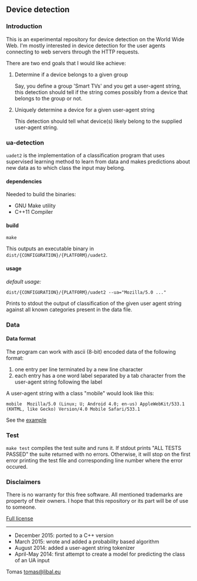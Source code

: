 ## Device detection

### Introduction

This is an experimental repository for device detection on the World Wide
Web. I'm mostly interested in device detection for the user agents connecting
to web servers through the HTTP requests.

There are two end goals that I would like achieve:

1. Determine if a device belongs to a given group

   Say, you define a group 'Smart TVs' and you get a user-agent string, this
   detection should tell if the string comes possibly from a device that belongs to
   the group or not.

2. Uniquely determine a device for a given user-agent string

   This detection should tell what device(s) likely belong to the supplied user-agent
   string.
   
### ua-detection

`uadet2` is the implementation of a classification program that uses supervised
learning method to learn from data and makes predictions about new data as to which
class the input may belong. 

#### dependencies

Needed to build the binaries:

- GNU Make utility
- C++11 Compiler

#### build

    make

This outputs an executable binary in `dist/{CONFIGURATION}/{PLATFORM}/uadet2`.

#### usage

*default usage:*

    dist/{CONFIGURATION}/{PLATFORM}/uadet2 --ua="Mozilla/5.0 ..."
    
Prints to stdout the output of classification of the given user agent string 
against all known categories present in the data file.

### Data

#### Data format

The program can work with ascii (8-bit) encoded data of the following format:

1. one entry per line terminated by a new line character
2. each entry has a one word label separated by a tab character from the user-agent string following the label

A user-agent string with a class "mobile" would look like this:

    mobile  Mozilla/5.0 (Linux; U; Android 4.0; en-us) AppleWebKit/533.1 (KHTML, like Gecko) Version/4.0 Mobile Safari/533.1

See the [example](/data_in.txt) 

### Test

`make test` compiles the test suite and runs it. If stdout prints "ALL TESTS
PASSED" the suite returned with no errors. Otherwise, it will stop on the first
error printing the test file and corresponding line number where the error
occured.

### Disclaimers

There is no warranty for this free software. All mentioned trademarks are property
of their owners. I hope that this repository or its part will be of use to someone.

[Full license](https://github.com/tomaslibal/ua-detection/blob/master/LICENSE)

---

- December 2015: ported to a C++ version
- March 2015: wrote and added a probability based algorithm
- August 2014: added a user-agent string tokenizer
- April-May 2014: first attempt to create a model for predicting the class of an UA input

Tomas <tomas@libal.eu>
